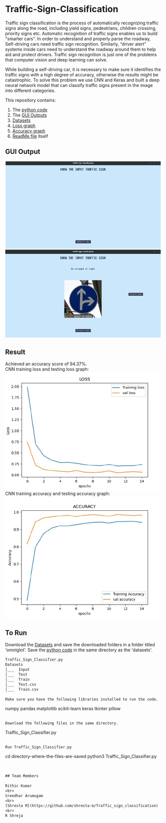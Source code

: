 # Traffic-Sign-Classification

Traffic sign classification is the process of automatically recognizing traffic signs along the road, including yield signs, pedestrians, children crossing, priority signs etc. Automatic recognition of traffic signs enables us to build "smarter cars". In order to understand and properly parse the roadway, Self-driving cars need traffic sign recognition. Similarly, “driver alert” systems inside cars need to understand the roadway around them to help aid and protect drivers. Traffic sign recognition is just one of the problems that computer vision and deep learning can solve.

While building a self-driving car, it is necessary to make sure it identifies the traffic signs with a high degree of accuracy, otherwise the results might be catastrophic. To solve this problem we use CNN and Keras and built a deep neural network model that can classify traffic signs present in the image into different categories.

This repository contains:

1. The [python code](Traffic_Sign_Classifier.py)
2. The [GUI Outputs](GUI.png)
3. [Datasets](https://github.com/Viknesh-Rajaramon/Traffic-Sign-Classification/tree/main/Datasets)
4. [Loss graph](Training_and_Testing_loss_graph.jpg)
5. [Accuracy graph](Training_and_Testing_accuracy_graph.jpg)
6. [ReadMe file](README.md) itself


## GUI Output
![Traffic Sign Classification GUI](https://github.com/Viknesh-Rajaramon/Traffic-Sign-Classification/blob/main/GUI.png "Title")


## Result
Achieved an accuracy score of 94.37%.
<br>
CNN training loss and testing loss graph:
<br>
<img src = "https://github.com/Viknesh-Rajaramon/Traffic-Sign-Classification/blob/main/Training_and_Testing_loss_graph.jpg" width="600">
<br>
CNN training accuracy and testing accuracy graph:
<br>
<img src = "https://github.com/Viknesh-Rajaramon/Traffic-Sign-Classification/blob/main/Training_and_Testing_accuracy_graph.jpg" width="600">


## To Run

Download the [Datasets](https://github.com/Viknesh-Rajaramon/Traffic-Sign-Classification/tree/main/Datasets) and save the downloaded folders in a folder titled 'omniglot'. Save the [python code](Traffic_Sign_Classifier.py) in the same directory as the 'datasets'.


```
Traffic_Sign_Classifier.py
Datasets
│___  Input
│___  Test
│___  Train
│___  Test.csv
│___  Train.csv

Make sure you have the following libraries installed to run the code.
```
numpy
pandas
matplotlib
scikit-learn
keras
tkinter
pillow
```

Download the following files in the same directory.
```
Traffic_Sign_Classifier.py
```

Run Traffic_Sign_Classifier.py
```
cd directory-where-the-files-are-saved
python3 Traffic_Sign_Classifier.py
```


## Team Members

Rithic Kumar
<br>
Sreedhar Arumugam
<br>
[Shresta M](https://github.com/shresta-m/Traffic_sign_classification)
<br>
R Shreja
